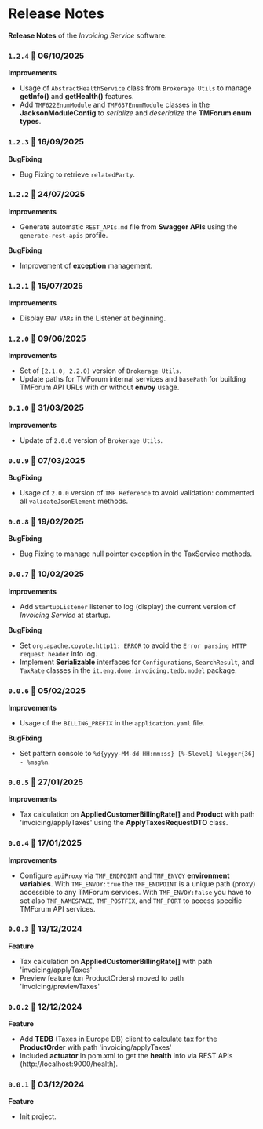 # Release Notes

**Release Notes** of the *Invoicing Service* software:

### <code>1.2.4</code> :calendar: 06/10/2025
**Improvements**
* Usage of `AbstractHealthService` class from `Brokerage Utils` to manage **getInfo()** and **getHealth()** features.
* Add `TMF622EnumModule` and `TMF637EnumModule` classes in the **JacksonModuleConfig** to *serialize* and *deserialize* the **TMForum enum types**.


### <code>1.2.3</code> :calendar: 16/09/2025
**BugFixing**
* Bug Fixing to retrieve `relatedParty`.


### <code>1.2.2</code> :calendar: 24/07/2025
**Improvements**
* Generate automatic `REST_APIs.md` file from **Swagger APIs** using the `generate-rest-apis` profile.

**BugFixing**
* Improvement of **exception** management. 


### <code>1.2.1</code> :calendar: 15/07/2025
**Improvements**
* Display `ENV VARs` in the Listener at beginning.


### <code>1.2.0</code> :calendar: 09/06/2025
**Improvements**
* Set of `[2.1.0, 2.2.0)` version of `Brokerage Utils`.
* Update paths for TMForum internal services and `basePath` for building TMForum API URLs with or without **envoy** usage.


### <code>0.1.0</code> :calendar: 31/03/2025
**Improvements**
* Update of `2.0.0` version of `Brokerage Utils`.


### <code>0.0.9</code> :calendar: 07/03/2025
**BugFixing**
* Usage of `2.0.0` version of `TMF Reference` to avoid validation: commented all `validateJsonElement` methods.


### <code>0.0.8</code> :calendar: 19/02/2025
**BugFixing**
* Bug Fixing to manage null pointer exception in the TaxService methods.


### <code>0.0.7</code> :calendar: 10/02/2025
**Improvements**
* Add `StartupListener` listener to log (display) the current version of *Invoicing Service* at startup.

**BugFixing**
* Set `org.apache.coyote.http11: ERROR` to avoid the `Error parsing HTTP request header` info log.
* Implement **Serializable** interfaces for `Configurations`, `SearchResult`, and `TaxRate` classes in the `it.eng.dome.invoicing.tedb.model` package.


### <code>0.0.6</code> :calendar: 05/02/2025
**Improvements**
* Usage of the `BILLING_PREFIX` in the `application.yaml` file.

**BugFixing**
* Set pattern console to `%d{yyyy-MM-dd HH:mm:ss} [%-5level] %logger{36} - %msg%n`.


### <code>0.0.5</code> :calendar: 27/01/2025
**Improvements**
* Tax calculation on **AppliedCustomerBillingRate[]** and **Product** with path 'invoicing/applyTaxes' using the **ApplyTaxesRequestDTO** class.


### <code>0.0.4</code> :calendar: 17/01/2025
**Improvements**
* Configure `apiProxy` via `TMF_ENDPOINT` and `TMF_ENVOY` **environment variables**. With `TMF_ENVOY:true` the `TMF_ENDPOINT` is a unique path (proxy) accessible to any TMForum services. With `TMF_ENVOY:false` you have to set also `TMF_NAMESPACE`, `TMF_POSTFIX`, and `TMF_PORT` to access specific TMForum API services.


### <code>0.0.3</code> :calendar: 13/12/2024
**Feature**
* Tax calculation on **AppliedCustomerBillingRate[]** with path 'invoicing/applyTaxes'
* Preview feature (on ProductOrders) moved to path 'invoicing/previewTaxes'


### <code>0.0.2</code> :calendar: 12/12/2024
**Feature**
* Add **TEDB** (Taxes in Europe DB) client to calculate tax for the **ProductOrder** with path 'invoicing/applyTaxes'
* Included **actuator** in pom.xml to get the **health** info via REST APIs (http://localhost:9000/health).


### <code>0.0.1</code> :calendar: 03/12/2024
**Feature**
* Init project.
